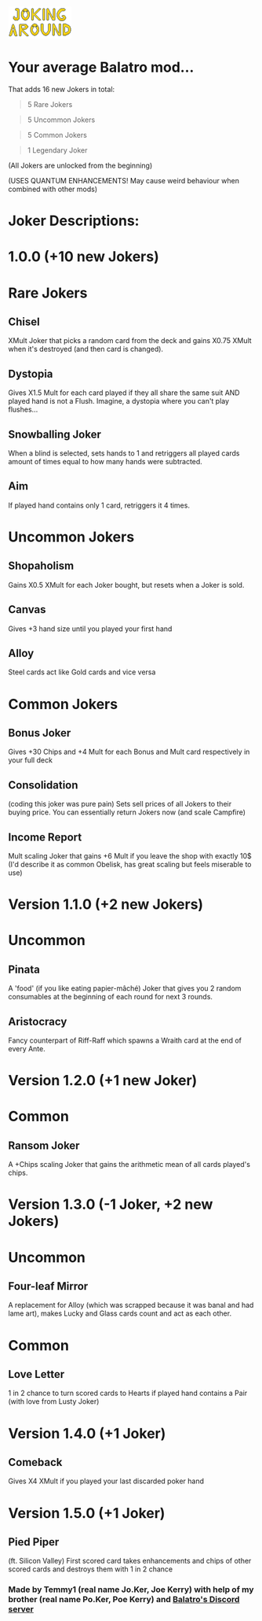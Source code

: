 ![Screenshot](logo/JALogo.png)

# Your average Balatro mod…

That adds 16 new Jokers in total:

> 5 Rare Jokers

> 5 Uncommon Jokers

> 5 Common Jokers

> 1 Legendary Joker

(All Jokers are unlocked from the beginning)

(USES QUANTUM ENHANCEMENTS! May cause weird behaviour when combined with other mods)

# Joker Descriptions:

# 1.0.0 (+10 new Jokers)

# Rare Jokers

## Chisel
XMult Joker that picks a random card from the deck and gains X0.75 XMult when it's destroyed (and then card is changed).

## Dystopia
Gives X1.5 Mult for each card played if they all share the same suit AND played hand is not a Flush. Imagine, a dystopia where you can't play flushes...

## Snowballing Joker
When a blind is selected, sets hands to 1 and retriggers all played cards amount of times equal to how many hands were subtracted.

## Aim
If played hand contains only 1 card, retriggers it 4 times.

# Uncommon Jokers

## Shopaholism
Gains X0.5 XMult for each Joker bought, but resets when a Joker is sold.

## Canvas
Gives +3 hand size until you played your first hand 

## Alloy
Steel cards act like Gold cards and vice versa

# Common Jokers
## Bonus Joker
Gives +30 Chips and +4 Mult for each Bonus and Mult card respectively in your full deck

## Consolidation
(coding this joker was pure pain) Sets sell prices of all Jokers to their buying price. You can essentially return Jokers now (and scale Campfire)

## Income Report
Mult scaling Joker that gains +6 Mult if you leave the shop with exactly 10$ (I'd describe it as common Obelisk, has great scaling but feels miserable to use)

# Version 1.1.0 (+2 new Jokers)

# Uncommon
## Pinata
A 'food' (if you like eating papier-mâché) Joker that gives you 2 random consumables at the beginning of each round for next 3 rounds. 

## Aristocracy
Fancy counterpart of Riff-Raff which spawns a Wraith card at the end of every Ante.

# Version 1.2.0 (+1 new Joker)
# Common
## Ransom Joker
A +Chips scaling Joker that gains the arithmetic mean of all cards played's chips.

# Version 1.3.0 (-1 Joker, +2 new Jokers)
# Uncommon
## Four-leaf Mirror
A replacement for Alloy (which was scrapped because it was banal and had lame art), makes Lucky and Glass cards count and act as each other.

# Common
## Love Letter
1 in 2 chance to turn scored cards to Hearts if played hand contains a Pair (with love from Lusty Joker)

# Version 1.4.0 (+1 Joker)

## Comeback
Gives X4 XMult if you played your last discarded poker hand

# Version 1.5.0 (+1 Joker)

## Pied Piper
(ft. Silicon Valley) First scored card takes enhancements and chips of other scored cards and destroys them with 1 in 2 chance

### Made by Temmy1 (real name Jo.Ker, Joe Kerry) with help of my brother (real name Po.Ker, Poe Kerry) and [Balatro's Discord server](https://discord.com/invite/balatro)
